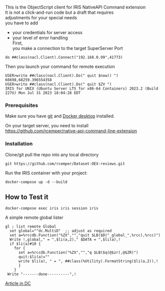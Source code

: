 This is the ObjectScript client for IRIS NativeAPI Command extension  
It is not a click-and-run code but a draft that requires   
adjustments for your special needs    
you have to add   
- your credentials for server access    
- your level of error handling    
First,    
you make a connection to the target SuperServer Port   
````   
do ##class(nacl.Client).Connect("192.168.0.99",41773)   
````    

Then you launch your command for remote execution    
````   
USER>write ##class(nacl.Client).Do(" quit $now() ")     
66698,68259.396554358    
USER>write ##class(nacl.Client).Do(" quit $ZV ")   
IRIS for UNIX (Ubuntu Server LTS for x86-64 Containers) 2023.2 (Build 227U) Mon Jul 31 2023 18:04:28 EDT   
````   
 
### Prerequisites
Make sure you have [git](https://git-scm.com/book/en/v2/Getting-Started-Installing-Git) and [Docker desktop](https://www.docker.com/products/docker-desktop) installed.    

On your target server, you need to install    
https://github.com/rcemper/native-api-command-line-extension    

### Installation   
Clone/git pull the repo into any local directory   
````
git https://github.com/rcemper/Dataset-OEX-reviews.git    
````
   
Run the IRIS container with your project:  

````
docker-compose up -d --build    
````
## How to Test it    

````
docker-compose exec iris iris session iris    
````

A simple remote global lister  

````
gl ; list remote Global    
  set global="^dc.MultiD"  ;; adjust as required    
  set a=%rccdb.Function("%ZX","","quit $LB($D("_global_",%rcc),%rcc)")    
  Write !,global," = ",$li(a,2)," $DATA = ",$li(a),!     
  if $li(a)#10 {    
    for {     
      set a=%rccdb.Function("%ZX","","q $LB($q(@$zr),@$ZR)")   
      quit:$li(a)=""    
      write $li(a), " = ", ##class(%Utility).FormatString($li(a,2)),!    
      }    
    }    
 Write "-------done----------",!   
````

[Article in DC](https://community.intersystems.com/post/remote-global-listing-using-nativeapi-objectscript-2)
  
        
